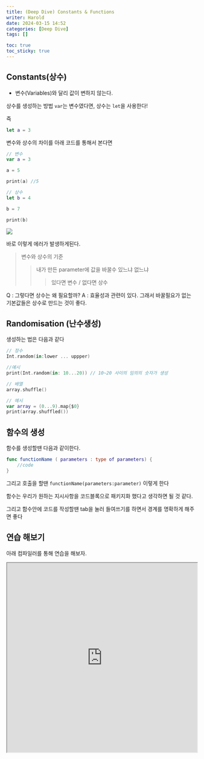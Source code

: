 ```yaml
---
title: (Deep Dive) Constants & Functions
writer: Harold
date: 2024-03-15 14:52
categories: [Deep Dive]
tags: []

toc: true
toc_sticky: true
---
```


## Constants(상수)
- 변수(Variables)와 달리 값이 변하지 않는다.

상수를 생성하는 방법
`var`는 변수였다면, 상수는 `let`을 사용한다!

즉
```swift
let a = 3
```

변수와 상수의 차이를 아래 코드를 통해서 본다면

```swift
// 변수
var a = 3

a = 5

print(a) //5

// 상수
let b = 4

b = 7

print(b)
```

![](https://i.esdrop.com/d/f/E8Nib9NqGY/lfMKcSUjKg.png)

바로 이렇게 에러가 발생하게된다.

>변수와 상수의 기준
>>내가 만든 parameter에 값을 바꿀수 있느냐 없느냐
>>>있다면 변수 / 없다면 상수

Q : 그렇다면 상수는 왜 필요할까?
A : 효율성과 관련이 있다. 그래서 바꿀필요가 없는 기본값들은 상수로 만드는 것이 좋다.


## Randomisation (난수생성)

생성하는 법은 다음과 같다
```swift
// 정수
Int.random(in:lower ... uppper)

//예시
print(Int.random(in: 10...20)) // 10~20 사이의 임의의 숫자가 생성

// 배열
array.shuffle()

// 예시
var array = (0...9).map{$0}
print(array.shuffled())

```

## 함수의 생성

함수를 생성할땐 다음과 같이한다.

```swift
func functionName ( parameters : type of parameters) {
    //code
}
```

그리고 호출을 할땐
`functionName(parameters:parameter)` 이렇게 한다


함수는 우리가 원하는 지시사항을 코드블록으로 패키지화 했다고 생각하면 될 것 같다.

그리고 함수안에 코드를 작성할땐 tab을 눌러 들여쓰기를 하면서 경계를 명확하게 해주면 좋다

## 연습 해보기

아래 컴파일러를 통해 연습을 해보자.

<iframe src="https://paiza.io/projects/e/WKfD-BGJ56qEc0hDGODPpw?theme=twilight" width="100%" height="500" scrolling="no" seamless="seamless"></iframe>

